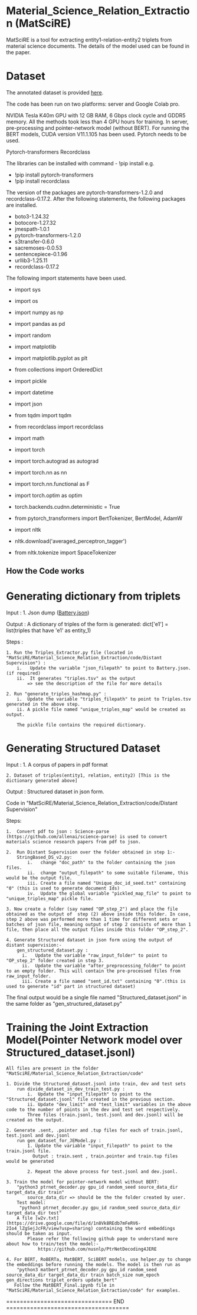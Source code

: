 # Material_Science_Relation_Extraction (MatSciRE)

MatSciRE is a tool for extracting entity1-relation-entity2 triplets from material science documents. The details of the model used can be found in the paper.

# Dataset

The annotated dataset is provided [here](https://drive.google.com/drive/folders/1Tx-jHdTmGBb2XKtC_n5fOXG5w1pRxjFN?usp=sharing).

The code has been run on two platforms: server and Google Colab pro.

NVIDIA Tesla K40m GPU with 12
GB RAM, 6 Gbps clock cycle and GDDR5 memory. All the methods took less than 4 GPU hours for training. In server, pre-processing and pointer-network model (without BERT). For running the BERT models, CUDA version V11.1.105 has been used. Pytorch needs to be used.

Pytorch-transformers
Recordclass

The libraries can be installed with command - !pip install e.g. 

- !pip install pytorch-transformers
- !pip install recordclass

The version of the packages are pytorch-transformers-1.2.0 and recordclass-0.17.2. After the following statements, the following packages are installed.

- boto3-1.24.32
- botocore-1.27.32 
- jmespath-1.0.1
- pytorch-transformers-1.2.0 
- s3transfer-0.6.0
- sacremoses-0.0.53
- sentencepiece-0.1.96
- urllib3-1.25.11
- recordclass-0.17.2

The following import statements have been used.

- import sys
- import os
- import numpy as np
- import pandas as pd
- import random
- import matplotlib
- import matplotlib.pyplot as plt

- from collections import OrderedDict
- import pickle
- import datetime
- import json
- from tqdm import tqdm
- from recordclass import recordclass
- import math
- import torch
- import torch.autograd as autograd
- import torch.nn as nn
- import torch.nn.functional as F
- import torch.optim as optim
- torch.backends.cudnn.deterministic = True
- from pytorch_transformers import BertTokenizer, BertModel, AdamW

- import nltk
- nltk.download('averaged_perceptron_tagger')
- from nltk.tokenize import SpaceTokenizer


How the Code works
---------------------------------------
Generating dictionary from triplets
========================================
Input : 
    1. Json dump ([Battery.json](https://drive.google.com/file/d/16eqDPl61SiUMEwHgshwOvar5KcNJ-oQt/view?usp=sharing)) 

Output : 
    A dictionary of triples of the form is generated:
        dict['e1'] = list(triples that have 'e1' as entity_1)

Steps : 

    1. Run the Triples_Extractor.py file (located in "MatSciRE/Material_Science_Relation_Extraction/code/Distant Supervision") : 
        i.   Update the variable "json_filepath" to point to Battery.json. (if required)
        ii.  It generates "triples.tsv" as the output
            => see the description of the file for more details
            
    2. Run "generate_triples_hashmap.py" : 
        i.  Update the variable "triples_filepath" to point to Triples.tsv generated in the above step.
        ii. A pickle file named "unique_triples_map" would be created as output.
         
        The pickle file contains the required dictionary.

Generating Structured Dataset
=========================================
Input : 
    1. A corpus of papers in pdf format
    
    2. Dataset of triples(entity1, relation, entity2) [This is the dictionary generated above]
    
Output : 
    Structured dataset in json form.

Code in "MatSciRE/Material_Science_Relation_Extraction/code/Distant Supervision"

Steps:

    1.  Convert pdf to json : Science-parse (https://github.com/allenai/science-parse) is used to convert materials science research papers from pdf to json.
    
    2.  Run Distant Supervision over the folder obtained in step 1:-
        StringBased_DS_v2.py: 
            i.   change "doc_path" to the folder containing the json files.
            ii.  change "output_filepath" to some suitable filename, this would be the output file.
            iii. Create a file named "Unique_doc_id_seed.txt" containing "0" (this is used to generate document Ids)
            iv.  Update the global variable "pickled_map_file" to point to "unique_triples_map" pickle file.
    
    3. Now create a folder (say named "OP_step_2") and place the file obtained as the output of  step (2) above inside this folder. In case, step 2 above was performed more than 1 time for different sets or batches of json file, meaning output of step 2 consists of more than 1 file, then place all the output files inside this folder "OP_step_2".
            
    4. Generate Structured dataset in json form using the output of distant supervision:-
        gen_structured_dataset.py : 
          i.   Update the variable "raw_input_folder" to point to "OP_step_2" folder created in step 3.
          ii.  Update the variable "after_preprocessing_folder" to point to an empty folder. This will contain the pre-processed files from raw_input_folder.
          iii. Create a file named "sent_id.txt" containing "0".(this is used to generate "id" part in structured dataset)
            
 The final output would be a single file named "Structured_dataset.jsonl" in the same folder as "gen_structured_dataset.py"
        

Training the Joint Extraction Model(Pointer Network model over Structured_dataset.jsonl)
=====================================================================
    All files are present in the folder "MatSciRE/Material_Science_Relation_Extraction/code"
    
    1. Divide the Structured_dataset.jsonl into train, dev and test sets
        run divide_dataset_in_dev_train_test.py :
            i.  Update the "input_filepath" to point to the "Structured_dataset.jsonl" file created in the previous section.
            ii. Update "dev_limit" and "test_limit" variables in the above code to the number of points in the dev and test set respectively.
            Three files (train.jsonl, test.jsonl and dev.jsonl) will be created as the output.
    
    2. Generate .sent, .pointer and .tup files for each of train.jsonl, test.jsonl and dev.jsonl
        run gen_dataset_for_JEModel.py : 
            1. Update the variable "input_filepath" to point to the train.jsonl file.
              Output : train.sent , train.pointer and train.tup files would be generated
            
            2. Repeat the above process for test.jsonl and dev.jsonl.
    
    3. Train the model for pointer-network model without BERT:
        "python3 ptrnet_decoder.py gpu_id random_seed source_data_dir target_data_dir train"
            source_data_dir => should be the the folder created by user.
        Test model:
         "python3 ptrnet_decoder.py gpu_id random_seed source_data_dir target_data_dir test"
        A file [w2v.txt](https://drive.google.com/file/d/1n8Vk8REdb7mFeRV6-2Io4_lZgSejJcFR/view?usp=sharing) containing the word embeddings should be taken as input.
            Please refer the following github page to understand more about how to train/test the model:-
                https://github.com/nusnlp/PtrNetDecoding4JERE
                
    4. For BERT, RoBERTa, MatBERT, SciBERT models, use helper.py to change the embeddings before running the models. The model is then run as 
        "python3 matbert_ptrnet_decoder.py gpu_id random_seed source_data_dir target_data_dir train batch_size num_epoch gen_directions triplet_orders update_bert"
       Follow the MatBERT_Final.ipynb file in "MatSciRE/Material_Science_Relation_Extraction/code" for examples.
    
=============================== END ====================================


